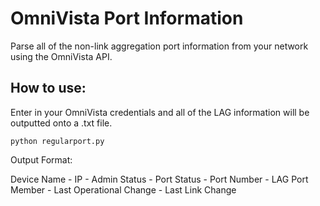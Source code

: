 # OmniVista Port Information
Parse all of the non-link aggregation port information from your network using the OmniVista API.


## How to use:

Enter in your OmniVista credentials and all of the LAG information will be outputted onto a .txt file.

<code>python regularport.py</code>

Output Format:

Device Name - IP - Admin Status - Port Status - Port Number - LAG Port Member - Last Operational Change - Last Link Change
